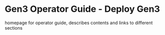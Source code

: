 # Gen3 Operator Guide - Deploy Gen3

homepage for operator guide, describes contents and links to different sections

